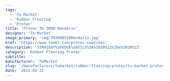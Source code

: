 ```yaml
---
tags:
  - 'To Market'
  - 'Rubber Flooring'
  - 'Protec'
title: 'Protec Tm 3008 Mandarin'
designer: 'To Market'
image_primary: 'img/TM3008%20Mandarin.jpg'
href: 'https://www.tomkt.com/protec-swatches'
description: 'STRAIGHT%20EDGE%20TILE%3A%2038%22%20x%2038%22'
category: 'Rubber Flooring Protec'
subtitle: ''
manufacturer: 'ToMarket'
slug: '/manufacturers/tomarket/rubber-flooring-protec/to-market-protec-tm-3008-mandarin'
date: '2021-02-22'
---
```

